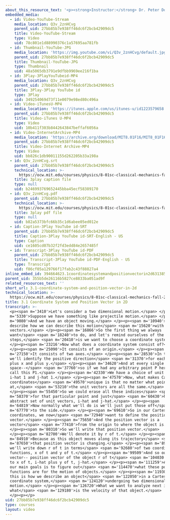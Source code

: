 ```yaml
---
about_this_resource_text: '<p><strong>Instructor:</strong> Dr. Peter Dourmashkin</p>'
embedded_media:
  - id: Video-YouTube-Stream
    media_location: Q3v_2znHCvg
    parent_uid: 27bb85b7e938ff46dc6f2bcb42909dc5
    title: Video-YouTube-Stream
    type: Video
    uid: 78c801e1d88990376c1a57695aa781fb
  - id: Thumbnail-YouTube-JPG
    media_location: 'https://img.youtube.com/vi/Q3v_2znHCvg/default.jpg'
    parent_uid: 27bb85b7e938ff46dc6f2bcb42909dc5
    title: Thumbnail-YouTube-JPG
    type: Thumbnail
    uid: 48a5065db3791e9dfbb9969ee216f1ba
  - id: 3Play-3PlayYouTubeid-MP4
    media_location: Q3v_2znHCvg
    parent_uid: 27bb85b7e938ff46dc6f2bcb42909dc5
    title: 3Play-3Play YouTube id
    type: 3Play
    uid: 349254069d73f11e0079e98ed80c496a
  - id: Video-iTunesU-MP4
    media_location: 'https://itunes.apple.com/us/itunes-u/id1223579658'
    parent_uid: 27bb85b7e938ff46dc6f2bcb42909dc5
    title: Video-iTunes U-MP4
    type: Video
    uid: 10b411f303b8442643847beffaf6056a
  - id: Video-InternetArchive-MP4
    media_location: 'https://archive.org/download/MIT8.01F16/MIT8_01F16_L03v01_360p.mp4'
    parent_uid: 27bb85b7e938ff46dc6f2bcb42909dc5
    title: Video-Internet Archive-MP4
    type: Video
    uid: bb826c1db90011155d262205b33a198a
  - id: Q3v_2znHCvg.srt
    parent_uid: 27bb85b7e938ff46dc6f2bcb42909dc5
    technical_location: >-
      https://ocw.mit.edu/courses/physics/8-01sc-classical-mechanics-fall-2016/week-1-kinematics/3.1-coordinate-system-and-position-vector-in-2d/3.1-coordinate-system-and-position-vector-in-2d/Q3v_2znHCvg.srt
    title: 3play caption file
    type: null
    uid: b246993769652445bba45ecf58389170
  - id: Q3v_2znHCvg.pdf
    parent_uid: 27bb85b7e938ff46dc6f2bcb42909dc5
    technical_location: >-
      https://ocw.mit.edu/courses/physics/8-01sc-classical-mechanics-fall-2016/week-1-kinematics/3.1-coordinate-system-and-position-vector-in-2d/3.1-coordinate-system-and-position-vector-in-2d/Q3v_2znHCvg.pdf
    title: 3play pdf file
    type: null
    uid: b82a5373bfc66b35c1d6abee05ed012e
  - id: Caption-3Play YouTube id-SRT
    parent_uid: 27bb85b7e938ff46dc6f2bcb42909dc5
    title: Caption-3Play YouTube id-SRT-English - US
    type: Caption
    uid: ce1605cd07b32f2fd3edd84e2657485f
  - id: Transcript-3Play YouTube id-PDF
    parent_uid: 27bb85b7e938ff46dc6f2bcb42909dc5
    title: Transcript-3Play YouTube id-PDF-English - US
    type: Transcript
    uid: f86cf05a129766f17fab2c43f88827a4
inline_embed_id: 394664623.1coordinatesystemandpositionvectorin2d63138531
parent_uid: 355b5de26116b5827ce8833ba051ad9f
related_resources_text: ''
short_url: 3.1-coordinate-system-and-position-vector-in-2d
technical_location: >-
  https://ocw.mit.edu/courses/physics/8-01sc-classical-mechanics-fall-2016/week-1-kinematics/3.1-coordinate-system-and-position-vector-in-2d/3.1-coordinate-system-and-position-vector-in-2d
title: 3.1 Coordinate System and Position Vector in 2D
transcript: >-
  <p><span m='3410'>Let's consider a two dimensional motion.</span> </p><p><span
  m='5330'>Suppose we have something like projectile motion.</span> </p><p><span
  m='9080'>And we have an object moving.</span> </p><p><span m='10940'>Let's now
  describe how we can describe this motion</span> <span m='15620'>with
  vectors.</span> </p><p><span m='16866'>So the first thing we always
  want</span> <span m='18240'>to do, and let's remind ourselves of the
  steps,</span> <span m='20410'>is we want to choose a coordinate system.</span>
  </p><p><span m='23216'>Now what does a coordinate system consist of?</span>
  </p><p><span m='25090'>It consists of an origin.</span> </p><p><span
  m='27150'>It consists of two axes.</span> </p><p><span m='28530'>In this case,
  we'll identify the positive direction</span> <span m='31370'>for each axis as
  plus x and plus y.</span> </p><p><span m='34620'>And at every single point in
  space--</span> <span m='37760'>so if we had any arbitrary point P here-- let's
  call this P1.</span> </p><p><span m='42330'>We have a choice of unit vectors,
  i-hat 1 and j-hat 1.</span> </p><p><span m='47570'>Now, what makes Cartesian
  coordinates</span> <span m='49570'>unique is that no matter what point we're
  at,</span> <span m='53210'>the unit vectors are all the same.</span>
  </p><p><span m='55450'>So we could erase all these indices</span> <span
  m='58370'>for that particular point and just</span> <span m='60430'>have an
  abstract set of unit vectors, i-hat and j-hat.</span> </p><p><span
  m='64819'>Now normally what we'll do is we'll just put those off</span> <span
  m='67770'>to the side.</span> </p><p><span m='69610'>So in our Cartesian
  coordinates, we now</span> <span m='72940'>want to define the position
  vector.</span> </p><p><span m='75650'>And the position vector is a
  vector</span> <span m='77410'>from the origin to where the object is.</span>
  </p><p><span m='80310'>So we'll write that position vector.</span>
  </p><p><span m='82700'>We'll denote it by r of t.</span> </p><p><span
  m='84910'>Because as this object moves along its trajectory</span> <span
  m='87650'>that position vector is changing.</span> </p><p><span m='89700'>And
  we'll write down r of t in terms</span> <span m='92680'>of two coordinate
  functions, x of t and y of t.</span> </p><p><span m='99509'>And so our
  vector-- position vector of the object r of t</span> <span m='104030'>is equal
  to x of t, i-hat plus y of t, j-hat.</span> </p><p><span m='111259'>And one of
  our main goals is to figure out</span> <span m='114470'>what these position
  functions are for the motion of objects.</span> </p><p><span m='119300'>So
  this is how we describe an object</span> <span m='122050'>in a Cartesian
  coordinate system,</span> <span m='124120'>undergoing two dimensional
  motion.</span> </p><p><span m='126720'>What we want to analyze next is
  what</span> <span m='129180'>is the velocity of that object.</span>
  </p><p></p>
uid: 27bb85b7e938ff46dc6f2bcb42909dc5
type: courses
layout: video
---
```

